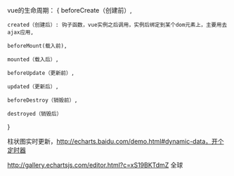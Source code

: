 vue的生命周期： {
    beforeCreate（创建前）,

    created（创建后）: 钩子函数，vue实例之后调用，实例后绑定到某个dom元素上，主要用去ajax应用,

    beforeMount(载入前),

    mounted（载入后）,

    beforeUpdate（更新前）,

    updated（更新后）,

    beforeDestroy（销毁前）,
    
    destroyed（销毁后） 
}


柱状图实时更新，http://echarts.baidu.com/demo.html#dynamic-data，开个定时器  

http://gallery.echartsjs.com/editor.html?c=xS19BKTdmZ 全球


